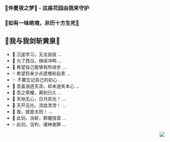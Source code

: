 ### 🍓仲夏夜之梦🍓 - 这座花园由我来守护
### 🍉如有一味绝境，非历十方生死🍉
## 🍉我与我剑斩黄泉🍉

- 🍓 沉迷学习，无法自拔 ...
- 🍉 为了西瓜，继续冲鸭 ...
- 🚀 希望自己能够有所进步 ...
- 💦 希望将来少点遗憾和自责 ...
- ✨ 不要忘记自己的初心 ...
- 🍓 吾虽浪迹天涯，却未迷失本心 ...
- 🍉 吾之荣耀，离别已久 ...
- 🍓 天地无心，日月崇光！ ...
- 🍓 天开见光，流血滂滂！ ...
- 🍉 我，就是太阳！ ...
- 🚀 此剑，当斩，群魔授首 ...
- 💦 此剑，当判，诸神谢罪 ...
<img align="right" src="https://github-readme-stats.vercel.app/api?username=zhang302682094&show_icons=true&icon_color=CE1D2D&text_color=718096&bg_color=ffffff&hide_title=true" />
<!--
**zhang302682094/zhang302682094** is a ✨ _special_ ✨ repository because its `README.md` (this file) appears on your GitHub profile.

Here are some ideas to get you started:

- 🔭 I’m currently working on ...
- 🌱 I’m currently learning ...
- 👯 I’m looking to collaborate on ...
- 🤔 I’m looking for help with ...
- 💬 Ask me about ...
- 📫 How to reach me: ...
- 😄 Pronouns: ...
- ⚡ Fun fact: ...🚀💦📚✨👋
-->
